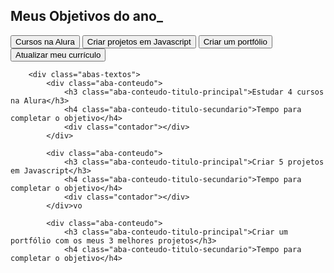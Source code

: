 <!DOCTYPE html>
<html lang="pt-br">
<head>
    <meta charset="UTF-8">
    <meta name="viewport" content="width=device-width, initial-scale=1.0">
    <title>Meus objetivos do ano</title>
    <link rel="stylesheet" href="style.css">
</head>
<body>
    <section class="conteudo-principal">
        <h2 class="titulo-principal">Meus Objetivos do ano<span>_</span></h2>
        <div class="conteudo">
            <div class="botoes">
                <button class="botao ativo">Cursos na Alura</button>
                <button class="botao">Criar projetos em Javascript</button>
                <button class="botao">Criar um portfólio</button>
                <button class="botao">Atualizar meu currículo</button>
            </div>
        </div>

        <div class="abas-textos">
            <div class="aba-conteudo">
                <h3 class="aba-conteudo-titulo-principal">Estudar 4 cursos na Alura</h3>
                <h4 class="aba-conteudo-titulo-secundario">Tempo para completar o objetivo</h4>
                <div class="contador"></div>
            </div>

            <div class="aba-conteudo">
                <h3 class="aba-conteudo-titulo-principal">Criar 5 projetos em Javascript</h3>
                <h4 class="aba-conteudo-titulo-secundario">Tempo para completar o objetivo</h4>
                <div class="contador"></div>
            </div>vo

            <div class="aba-conteudo">
                <h3 class="aba-conteudo-titulo-principal">Criar um portfólio com os meus 3 melhores projetos</h3>
                <h4 class="aba-conteudo-titulo-secundario">Tempo para completar o objetivo</h4>

